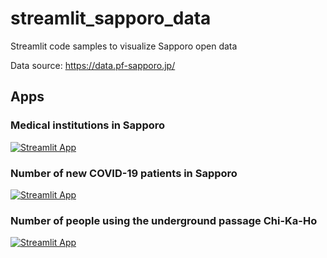 # streamlit_sapporo_data

Streamlit code samples to visualize Sapporo open data

Data source: https://data.pf-sapporo.jp/

## Apps
### Medical institutions in Sapporo
[![Streamlit App](https://static.streamlit.io/badges/streamlit_badge_black_white.svg)](https://share.streamlit.io/shimat/streamlit_sapporo_data/main/hospital.py)

### Number of new COVID-19 patients in Sapporo
[![Streamlit App](https://static.streamlit.io/badges/streamlit_badge_black_white.svg)](https://share.streamlit.io/shimat/streamlit_sapporo_data/main/covid.py)

### Number of people using the underground passage Chi-Ka-Ho
[![Streamlit App](https://static.streamlit.io/badges/streamlit_badge_black_white.svg)](https://share.streamlit.io/shimat/streamlit_sapporo_data/main/chikaho.py)
